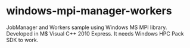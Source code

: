windows-mpi-manager-workers
===========================

JobManager and Workers sample using Windows MS MPI library. Developed in M$ Visual C++ 2010 Express. It needs Windows HPC Pack SDK to work.

